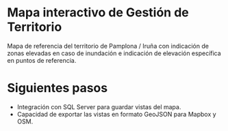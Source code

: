 # Mapa interactivo de Gestión de Territorio

Mapa de referencia del territorio de Pamplona / Iruña con indicación de zonas elevadas en caso de inundación e indicación de elevación específica en puntos de referencia. 

# Siguientes pasos

- Integración con SQL Server para guardar vistas del mapa.
- Capacidad de exportar las vistas en formato GeoJSON para Mapbox y OSM.

